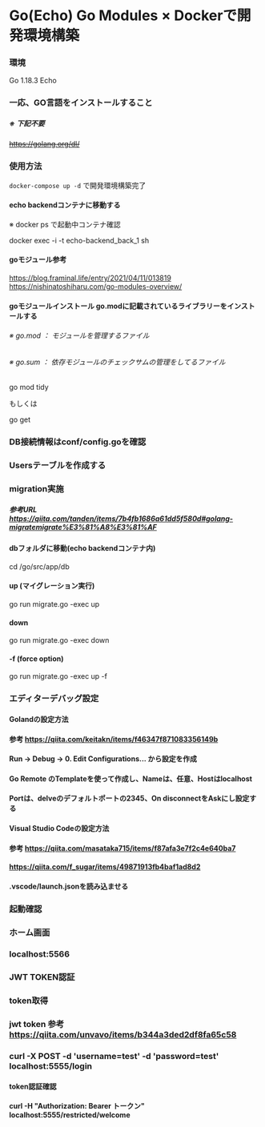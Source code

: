 # Go(Echo) Go Modules × Dockerで開発環境構築

### 環境
Go 1.18.3
Echo

### 一応、GO言語をインストールすること
##### ※ 下記不要
~~https://golang.org/dl/~~

### 使用方法
`docker-compose up -d` で開発環境構築完了

#### echo backendコンテナに移動する
※ docker ps で起動中コンテナ確認

docker exec -i -t echo-backend_back_1 sh

#### goモジュール参考
https://blog.framinal.life/entry/2021/04/11/013819
https://nishinatoshiharu.com/go-modules-overview/

#### goモジュールインストール go.modに記載されているライブラリーをインストールする
###### ※ go.mod ： モジュールを管理するファイル
###### ※ go.sum ： 依存モジュールのチェックサムの管理をしてるファイル

go mod tidy

もしくは

go get

### DB接続情報はconf/config.goを確認
### Usersテーブルを作成する

### migration実施
##### 参考URL https://qiita.com/tanden/items/7b4fb1686a61dd5f580d#golang-migratemigrate%E3%81%A8%E3%81%AF

#### dbフォルダに移動(echo backendコンテナ内)
cd /go/src/app/db

#### up (マイグレーション実行)
go run migrate.go -exec up

#### down
go run migrate.go -exec down

#### -f (force option)
go run migrate.go -exec up -f

### エディターデバッグ設定

#### Golandの設定方法
#### 参考 https://qiita.com/keitakn/items/f46347f871083356149b
#### Run → Debug → 0. Edit Configurations... から設定を作成
#### Go Remote のTemplateを使って作成し、Nameは、任意、Hostはlocalhost
#### Portは、delveのデフォルトポートの2345、On disconnectをAskにし設定する

#### Visual Studio Codeの設定方法
#### 参考 https://qiita.com/masataka715/items/f87afa3e7f2c4e640ba7
#### https://qiita.com/f_sugar/items/49871913fb4baf1ad8d2
#### .vscode/launch.jsonを読み込ませる

### 起動確認

### ホーム画面
### localhost:5566

### JWT TOKEN認証
### token取得
### jwt token 参考 https://qiita.com/unvavo/items/b344a3ded2df8fa65c58
### curl -X POST -d 'username=test' -d 'password=test' localhost:5555/login

#### token認証確認
#### curl -H "Authorization: Bearer トークン" localhost:5555/restricted/welcome
